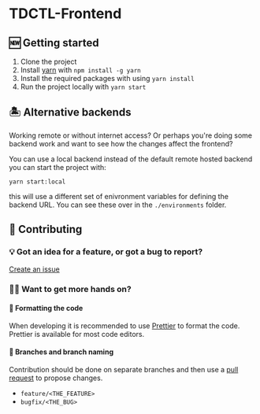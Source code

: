 # TDCTL-Frontend

## 🆕 Getting started

1. Clone the project
2. Install [yarn](https://yarnpkg.com/) with `npm install -g yarn`
3. Install the required packages with using `yarn install`
4. Run the project locally with `yarn start`

## 🏝 Alternative backends

Working remote or without internet access? Or perhaps you're doing some backend work and want to see how the changes affect the frontend?

You can use a local backend instead of the default remote hosted backend you can start the project with:

```
yarn start:local
```

this will use a different set of enivronment variables for defining the backend URL. You can see these over in the `./environments` folder.

## :clap: Contributing

### 💡 Got an idea for a feature, or got a bug to report?

[Create an issue](https://github.com/td-org-uit-no/tdctl-frontend/issues/new/choose)

### 👷‍♂️ Want to get more hands on?

#### 💅 Formatting the code

When developing it is recommended to use [Prettier](https://prettier.io/) to format the code. Prettier is available for most code editors.

#### :twisted_rightwards_arrows: Branches and branch naming

Contribution should be done on separate branches and then use a [pull request](https://github.com/td-org-uit-no/tdctl-frontend/compare) to propose changes.

- `feature/<THE_FEATURE>`
- `bugfix/<THE_BUG>`
